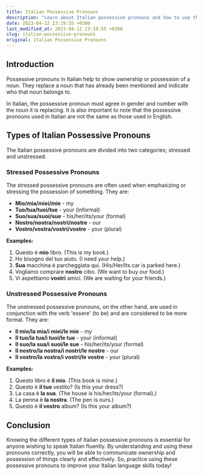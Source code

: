 ```yaml
---
title: Italian Possessive Pronouns
description: "Learn about Italian possessive pronouns and how to use them correctly. Improve your Italian language skills with our guide to possessive pronouns."
date: 2023-04-12 23:19:55 +0300
last_modified_at: 2023-04-12 23:19:55 +0300
slug: italian-possessive-pronouns
original: Italian Possessive Pronouns
---
```

## Introduction
Possessive pronouns in Italian help to show ownership or possession of a noun. They replace a noun that has already been mentioned and indicate who that noun belongs to.

In Italian, the possessive pronoun must agree in gender and number with the noun it is replacing. It is also important to note that the possessive pronouns used in Italian are not the same as those used in English.

## Types of Italian Possessive Pronouns
The Italian possessive pronouns are divided into two categories; stressed and unstressed. 

### Stressed Possessive Pronouns
The stressed possessive pronouns are often used when emphasizing or stressing the possession of something. They are:

- **Mio/mia/miei/mie** - my
- **Tuo/tua/tuoi/tue** - your (informal)
- **Suo/sua/suoi/sue** - his/her/its/your (formal)
- **Nostro/nostra/nostri/nostre** - our
- **Vostro/vostra/vostri/vostre** - your (plural)

**Examples:**

1. Questo è **mio** libro. (This is my book.)
2. Ho bisogno del tuo aiuto. (I need your help.)
3. **Sua** macchina è parcheggiata qui. (His/Her/Its car is parked here.)
4. Vogliamo comprare **nostro** cibo. (We want to buy our food.)
5. Vi aspettiamo **vostri** amici. (We are waiting for your friends.)

### Unstressed Possessive Pronouns
The unstressed possessive pronouns, on the other hand, are used in conjunction with the verb 'essere' (to be) and are considered to be more formal. They are:

- **Il mio/la mia/i miei/le mie** - my
- **Il tuo/la tua/i tuoi/le tue** - your (informal)
- **Il suo/la sua/i suoi/le sue** - his/her/its/your (formal)
- **Il nostro/la nostra/i nostri/le nostre** - our
- **Il vostro/la vostra/i vostri/le vostre** - your (plural)

**Examples:**

1. Questo libro è **il mio**. (This book is mine.)
2. Questo è **il tuo** vestito? (Is this your dress?)
3. La casa è **la sua**. (The house is his/her/its/your (formal).)
4. La penna è **la nostra**. (The pen is ours.)
5. Questo è **il vostro** album? (Is this your album?)

## Conclusion
Knowing the different types of Italian possessive pronouns is essential for anyone wishing to speak Italian fluently. By understanding and using these pronouns correctly, you will be able to communicate ownership and possession of things clearly and effectively. So, practice using these possessive pronouns to improve your Italian language skills today!